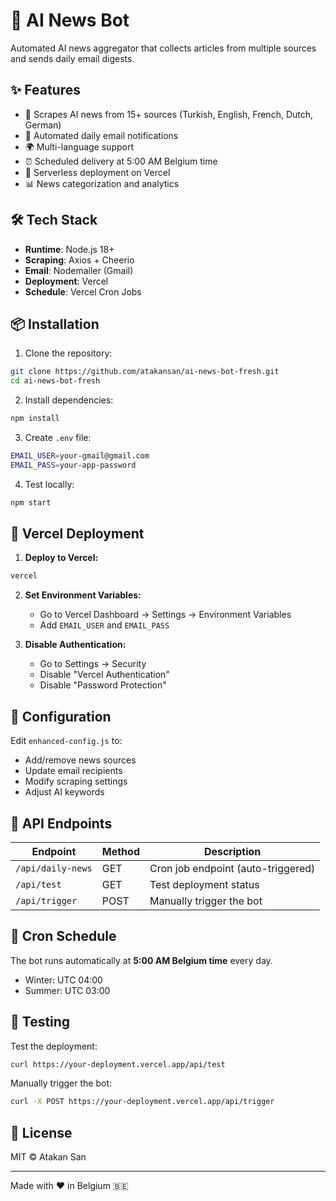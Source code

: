 # 🤖 AI News Bot

Automated AI news aggregator that collects articles from multiple sources and sends daily email digests.

## ✨ Features

- 📰 Scrapes AI news from 15+ sources (Turkish, English, French, Dutch, German)
- 📧 Automated daily email notifications
- 🌍 Multi-language support
- ⏰ Scheduled delivery at 5:00 AM Belgium time
- 🚀 Serverless deployment on Vercel
- 📊 News categorization and analytics

## 🛠️ Tech Stack

- **Runtime**: Node.js 18+
- **Scraping**: Axios + Cheerio
- **Email**: Nodemailer (Gmail)
- **Deployment**: Vercel
- **Schedule**: Vercel Cron Jobs

## 📦 Installation

1. Clone the repository:
```bash
git clone https://github.com/atakansan/ai-news-bot-fresh.git
cd ai-news-bot-fresh
```

2. Install dependencies:
```bash
npm install
```

3. Create `.env` file:
```bash
EMAIL_USER=your-gmail@gmail.com
EMAIL_PASS=your-app-password
```

4. Test locally:
```bash
npm start
```

## 🚀 Vercel Deployment

1. **Deploy to Vercel:**
```bash
vercel
```

2. **Set Environment Variables:**
   - Go to Vercel Dashboard → Settings → Environment Variables
   - Add `EMAIL_USER` and `EMAIL_PASS`

3. **Disable Authentication:**
   - Go to Settings → Security
   - Disable "Vercel Authentication"
   - Disable "Password Protection"

## 🔧 Configuration

Edit `enhanced-config.js` to:
- Add/remove news sources
- Update email recipients
- Modify scraping settings
- Adjust AI keywords

## 📡 API Endpoints

| Endpoint | Method | Description |
|----------|--------|-------------|
| `/api/daily-news` | GET | Cron job endpoint (auto-triggered) |
| `/api/test` | GET | Test deployment status |
| `/api/trigger` | POST | Manually trigger the bot |

## 📅 Cron Schedule

The bot runs automatically at **5:00 AM Belgium time** every day.
- Winter: UTC 04:00
- Summer: UTC 03:00

## 🧪 Testing

Test the deployment:
```bash
curl https://your-deployment.vercel.app/api/test
```

Manually trigger the bot:
```bash
curl -X POST https://your-deployment.vercel.app/api/trigger
```

## 📝 License

MIT © Atakan San

---

Made with ❤️ in Belgium 🇧🇪
